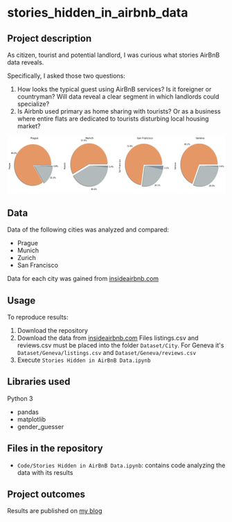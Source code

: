 # stories_hidden_in_airbnb_data

## Project description
As citizen, tourist and potential landlord,
I was curious what stories AirBnB data reveals.

Specifically, I asked those two questions:
1. How looks the typical guest using AirBnB services? Is it foreigner or countryman? Will data reveal a clear segment in which landlords could specialize?
2. Is Airbnb used primary as home sharing with tourists? Or as a business where entire flats are dedicated to tourists disturbing local housing market?

![ratio entire apartment rented](ratio_entire_apartment_rented.png)
## Data
Data of the following cities was analyzed and compared:
- Prague
- Munich
- Zurich
- San Francisco

Data for each city was gained from [insideairbnb.com](http://insideairbnb.com/get-the-data.html)
   
## Usage
To reproduce results: 
1. Download the repository 
2. Download the data from [insideairbnb.com](http://insideairbnb.com/get-the-data.html) Files listings.csv and reviews.csv must be placed into the folder `Dataset/City`. For Geneva it's `Dataset/Geneva/listings.csv` and `Dataset/Geneva/reviews.csv`
3. Execute `Stories Hidden in AirBnB Data.ipynb` 
 
## Libraries used
Python 3
- pandas
- matplotlib
- gender_guesser

## Files in the repository
- `Code/Stories Hidden in AirBnB Data.ipynb`: contains code analyzing the data with its results

## Project outcomes
Results are published on [my blog](https://jmarcan.github.io/jekyll/update/2020/01/25/Stories-Hidden-In-AirBnB-Data.html)

